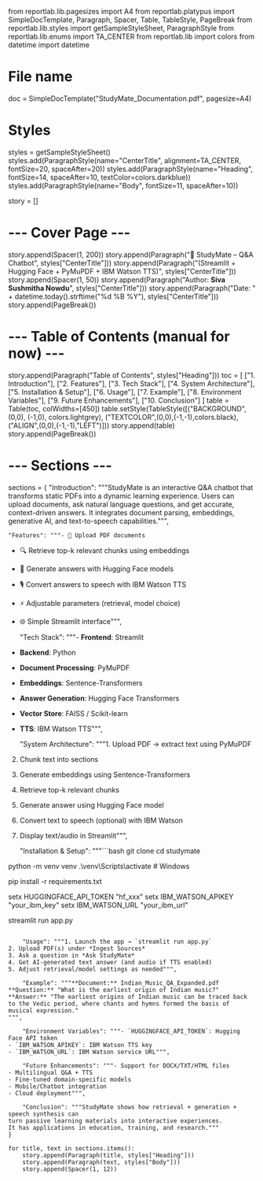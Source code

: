 from reportlab.lib.pagesizes import A4
from reportlab.platypus import SimpleDocTemplate, Paragraph, Spacer, Table, TableStyle, PageBreak
from reportlab.lib.styles import getSampleStyleSheet, ParagraphStyle
from reportlab.lib.enums import TA_CENTER
from reportlab.lib import colors
from datetime import datetime

# File name
doc = SimpleDocTemplate("StudyMate_Documentation.pdf", pagesize=A4)

# Styles
styles = getSampleStyleSheet()
styles.add(ParagraphStyle(name="CenterTitle", alignment=TA_CENTER, fontSize=20, spaceAfter=20))
styles.add(ParagraphStyle(name="Heading", fontSize=14, spaceAfter=10, textColor=colors.darkblue))
styles.add(ParagraphStyle(name="Body", fontSize=11, spaceAfter=10))

story = []

# --- Cover Page ---
story.append(Spacer(1, 200))
story.append(Paragraph("📘 StudyMate – Q&A Chatbot", styles["CenterTitle"]))
story.append(Paragraph("(Streamlit + Hugging Face + PyMuPDF + IBM Watson TTS)", styles["CenterTitle"]))
story.append(Spacer(1, 50))
story.append(Paragraph("Author: <b>Siva Sushmitha Nowdu</b>", styles["CenterTitle"]))
story.append(Paragraph("Date: " + datetime.today().strftime("%d %B %Y"), styles["CenterTitle"]))
story.append(PageBreak())

# --- Table of Contents (manual for now) ---
story.append(Paragraph("Table of Contents", styles["Heading"]))
toc = [
    ["1. Introduction"],
    ["2. Features"],
    ["3. Tech Stack"],
    ["4. System Architecture"],
    ["5. Installation & Setup"],
    ["6. Usage"],
    ["7. Example"],
    ["8. Environment Variables"],
    ["9. Future Enhancements"],
    ["10. Conclusion"]
]
table = Table(toc, colWidths=[450])
table.setStyle(TableStyle([("BACKGROUND", (0,0), (-1,0), colors.lightgrey),
                           ("TEXTCOLOR",(0,0),(-1,-1),colors.black),
                           ("ALIGN",(0,0),(-1,-1),"LEFT")]))
story.append(table)
story.append(PageBreak())

# --- Sections ---
sections = {
    "Introduction": """StudyMate is an interactive Q&A chatbot that transforms static PDFs into a dynamic learning experience. 
    Users can upload documents, ask natural language questions, and get accurate, context-driven answers. 
    It integrates document parsing, embeddings, generative AI, and text-to-speech capabilities.""",

    "Features": """- 📂 Upload PDF documents
- 🔍 Retrieve top-k relevant chunks using embeddings
- 🤖 Generate answers with Hugging Face models
- 🎙 Convert answers to speech with IBM Watson TTS
- ⚡ Adjustable parameters (retrieval, model choice)
- 🌐 Simple Streamlit interface""",

    "Tech Stack": """- **Frontend**: Streamlit
- **Backend**: Python
- **Document Processing**: PyMuPDF
- **Embeddings**: Sentence-Transformers
- **Answer Generation**: Hugging Face Transformers
- **Vector Store**: FAISS / Scikit-learn
- **TTS**: IBM Watson TTS""",

    "System Architecture": """1. Upload PDF → extract text using PyMuPDF
2. Chunk text into sections
3. Generate embeddings using Sentence-Transformers
4. Retrieve top-k relevant chunks
5. Generate answer using Hugging Face model
6. Convert text to speech (optional) with IBM Watson
7. Display text/audio in Streamlit""",

    "Installation & Setup": """```bash
git clone <your-repo-url>
cd studymate

python -m venv venv
.\venv\Scripts\activate   # Windows

pip install -r requirements.txt

setx HUGGINGFACE_API_TOKEN "hf_xxx"
setx IBM_WATSON_APIKEY "your_ibm_key"
setx IBM_WATSON_URL "your_ibm_url"

streamlit run app.py
```""",

    "Usage": """1. Launch the app → `streamlit run app.py`
2. Upload PDF(s) under *Ingest Sources*
3. Ask a question in *Ask StudyMate*
4. Get AI-generated text answer (and audio if TTS enabled)
5. Adjust retrieval/model settings as needed""",

    "Example": """**Document:** Indian_Music_QA_Expanded.pdf
**Question:** "What is the earliest origin of Indian music?"
**Answer:** "The earliest origins of Indian music can be traced back to the Vedic period, where chants and hymns formed the basis of musical expression."
""",

    "Environment Variables": """- `HUGGINGFACE_API_TOKEN`: Hugging Face API token
- `IBM_WATSON_APIKEY`: IBM Watson TTS key
- `IBM_WATSON_URL`: IBM Watson service URL""",

    "Future Enhancements": """- Support for DOCX/TXT/HTML files
- Multilingual Q&A + TTS
- Fine-tuned domain-specific models
- Mobile/Chatbot integration
- Cloud deployment""",

    "Conclusion": """StudyMate shows how retrieval + generation + speech synthesis can 
turn passive learning materials into interactive experiences. 
It has applications in education, training, and research."""
}

for title, text in sections.items():
    story.append(Paragraph(title, styles["Heading"]))
    story.append(Paragraph(text, styles["Body"]))
    story.append(Spacer(1, 12))

